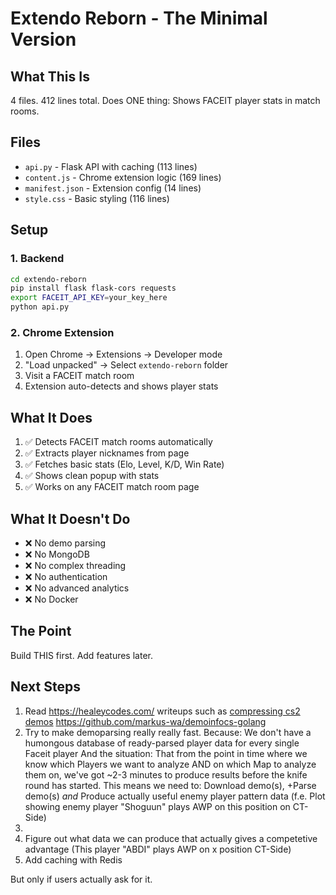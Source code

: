 # Extendo Reborn - The Minimal Version

## What This Is
4 files. 412 lines total. Does ONE thing: Shows FACEIT player stats in match rooms.

## Files
- `api.py` - Flask API with caching (113 lines)
- `content.js` - Chrome extension logic (169 lines) 
- `manifest.json` - Extension config (14 lines)
- `style.css` - Basic styling (116 lines)

## Setup

### 1. Backend
```bash
cd extendo-reborn
pip install flask flask-cors requests
export FACEIT_API_KEY=your_key_here
python api.py
```

### 2. Chrome Extension
1. Open Chrome → Extensions → Developer mode
2. "Load unpacked" → Select `extendo-reborn` folder
3. Visit a FACEIT match room
4. Extension auto-detects and shows player stats

## What It Does
1. ✅ Detects FACEIT match rooms automatically
2. ✅ Extracts player nicknames from page
3. ✅ Fetches basic stats (Elo, Level, K/D, Win Rate)
4. ✅ Shows clean popup with stats
5. ✅ Works on any FACEIT match room page

## What It Doesn't Do
- ❌ No demo parsing
- ❌ No MongoDB 
- ❌ No complex threading
- ❌ No authentication
- ❌ No advanced analytics
- ❌ No Docker

## The Point
Build THIS first. Add features later.

## Next Steps
1. Read https://healeycodes.com/ writeups such as [compressing cs2 demos](https://healeycodes.com/compressing-cs2-demos)
https://github.com/markus-wa/demoinfocs-golang
2. Try to make demoparsing really really fast. 
Because: We don't have a humongous database of ready-parsed player data for every single Faceit player
And the situation: That from the point in time where we know which Players we want to analyze AND on which Map to analyze them on, we've got ~2-3 minutes to produce results before the knife round has started.
This means we need to: Download demo(s), +Parse demo(s) *and* Produce actually useful enemy player pattern data (f.e. Plot showing enemy player "Shoguun" plays AWP on this position on CT-Side) 
4. 
5. Figure out what data we can produce that actually gives a competetive advantage (This player "ABDI" plays AWP on x position CT-Side)
6. Add caching with Redis

But only if users actually ask for it.
